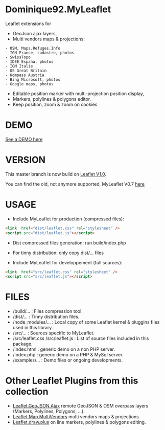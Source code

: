 Dominique92.MyLeaflet
=====================

Leaflet extensions for
* GeoJson ajax layers,
* Multi vendors maps &amp; projections:
```
- OSM, Maps.Refuges.Info
- IGN France, cadastre, photos
- SwissTopo
- IDEE España, photos
- IGM Italie
- OS Great Britain
- Kompass Austria
- Bing Microsoft, photos
- Google maps, photos
```
* Editable position marker with multi-projection position display,
* Markers, polylines & polygons editor.
* Keep position, zoom & zoom on cookies

DEMO
====
[See a DEMO here](https://dominique92.github.io/MyLeaflet/)

VERSION
=======
This master branch is now build on [Leaflet V1.0](http://leafletjs.com/).

You can find the old, not anymore supported, MyLeaflet V0.7 [here](https://github.com/Dominique92/MyLeaflet/tree/v0.7)

USAGE
=====
* Include MyLeaflet for production (compressed files):
```html
<link  href="dist/leaflet.css" rel="stylesheet" />
<script src="dist/leaflet.js"></script>
```
* Dist compressed files generation: run build/index.php
* For tinny distribution: only copy dist/... files

* Include MyLeaflet for developpement (full sources):
```html
<link  href="src/leaflet.css" rel="stylesheet" />
<script src="src/leaflet.js"></script>
```

FILES
=====
* /build/... : Files compression tool.
* /dist/... : Tinny distribution files.
* /node_modules/... : Local copy of some Leaflet kernel & pluggins files used in this library.
* /src/... : Sources specific to MyLeaflet.
* /src/leaflet.css /src/leaflet.js : List of source files included in this package.
* /index.html : generic demo on a non PHP server.
* /index.php : generic demo on a PHP & MySql server.
* /examples/... : Demo files or ongoing developments.

Other Leaflet Plugins from this collection 
==========================================
* [Leaflet.GeoJSON.Ajax](https://github.com/Dominique92/Leaflet.GeoJSON.Ajax) remote GeoJSON & OSM overpass layers (Markers, Polylines, Polygons, ...).
* [Leaflet.Map.MultiVendors](https://github.com/Dominique92/Leaflet.Map.MultiVendors) multi vendors maps & projections.
* [Leaflet.draw.plus](https://github.com/Dominique92/Leaflet.draw.plus) on line markers, polylines & polygons editing.
